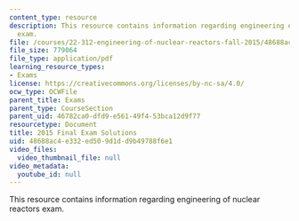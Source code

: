 ```yaml
---
content_type: resource
description: This resource contains information regarding engineering of nuclear reactors
  exam.
file: /courses/22-312-engineering-of-nuclear-reactors-fall-2015/48688ac4e332ed509d1dd9b49788f6e1_MIT22_312F15_final_2015Sol.pdf
file_size: 779064
file_type: application/pdf
learning_resource_types:
- Exams
license: https://creativecommons.org/licenses/by-nc-sa/4.0/
ocw_type: OCWFile
parent_title: Exams
parent_type: CourseSection
parent_uid: 46782ca0-dfd9-e561-49f4-53bca12d9f77
resourcetype: Document
title: 2015 Final Exam Solutions
uid: 48688ac4-e332-ed50-9d1d-d9b49788f6e1
video_files:
  video_thumbnail_file: null
video_metadata:
  youtube_id: null
---
```

This resource contains information regarding engineering of nuclear reactors exam.